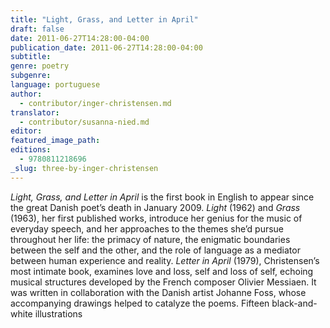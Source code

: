 ```yaml
---
title: "Light, Grass, and Letter in April"
draft: false
date: 2011-06-27T14:28:00-04:00
publication_date: 2011-06-27T14:28:00-04:00
subtitle:
genre: poetry
subgenre:
language: portuguese
author:
  - contributor/inger-christensen.md
translator:
  - contributor/susanna-nied.md
editor:
featured_image_path:
editions:
  - 9780811218696
_slug: three-by-inger-christensen
---
```


_Light, Grass, and Letter in April_ is the first book in English to appear since the great Danish poet’s death in January 2009\. _Light_ (1962) and _Grass_ (1963), her first published works, introduce her genius for the music of everyday speech, and her approaches to the themes she’d pursue throughout her life: the primacy of nature, the enigmatic boundaries between the self and the other, and the role of language as a mediator between human experience and reality. _Letter in April_ (1979), Christensen’s most intimate book, examines love and loss, self and loss of self, echoing musical structures developed by the French composer Olivier Messiaen. It was written in collaboration with the Danish artist Johanne Foss, whose accompanying drawings helped to catalyze the poems. Fifteen black-and-white illustrations

